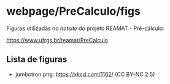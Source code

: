# webpage/PreCalculo/figs

Figuras utilizadas no _hotsite_ do projeto REAMAT - Pré-cálculo:

https://www.ufrgs.br/reamat/PreCalculo

## Lista de figuras

* jumbotron.png: https://xkcd.com/1162/ (CC BY-NC 2.5)